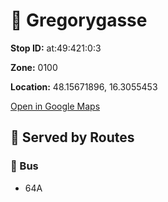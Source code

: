 # 🚉 Gregorygasse


**Stop ID:** at:49:421:0:3

**Zone:** 0100

**Location:** 48.15671896, 16.3055453

[Open in Google Maps](https://www.google.com/maps?q=48.15671896,16.3055453)

## 🚆 Served by Routes

### 🚌 Bus
- 64A